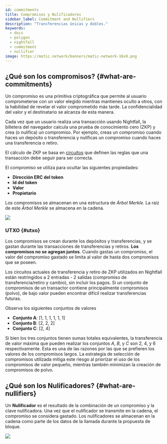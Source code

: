 ```yaml
---
id: commitments
title: Compromisos y Nulificadores
sidebar_label: Commitment and Nullifiers
description: "Transferencias únicas y dobles."
keywords:
  - docs
  - polygon
  - nightfall
  - commitment
  - nullifier
image: https://matic.network/banners/matic-network-16x9.png
---
```



## ¿Qué son los compromisos? {#what-are-commitments}
Un compromiso es una primitiva criptográfica que permite al usuario comprometerse con un valor elegido
mientras mantienes oculto a otros, con la habilidad de revelar el valor comprometido más tarde.
La confidencialidad del valor y el destinatario se alcanza de esta manera.

Cada vez que un usuario realiza una transacción usando Nightfall, la billetera del navegador calcula una prueba
de conocimiento cero (ZKP) y crea (o nulifica) un compromiso.
Por ejemplo, creas un compromiso cuando haces un depósito o transferencia y nulificas un compromiso cuando
haces una transferencia o retiro.

El cálculo de ZKP se basa en [circuitos](../protocol/circuits.md) que definen las reglas que una
transacción debe seguir para ser correcta.

El compromiso se utiliza para ocultar las siguientes propiedades:
- **Dirección ERC del token**
- **Id del token**
- **Valor**
- **Propietario**

Los compromisos se almacenan en una estructura de *Árbol Merkle*. La raíz de este *Árbol Merkle* se almacena en la cadena.

![](../imgs/commitment.png)

### UTXO {#utxo}
Los compromisos se crean durante los depósitos y transferencias, y se gastan durante las transacciones de transferencias y retiros. **Los compromisos no se agregan juntos**. Cuando gastas un compromiso, el valor del compromiso gastado se limita al valor de hasta dos compromisos que se poseen.

Los circuitos actuales de transferencia y retiro de ZKP utilizados en Nightfall están restringidos a 2 entradas - 2 salidas (compromiso de transferencia/retiro y cambio), sin incluir los pagos.
Si un conjunto de compromisos de un transactor contiene principalmente compromisos (polvo), de bajo valor pueden encontrar difícil realizar transferencias futuras.

Observa los siguientes conjuntos de valores

- **Conjunto A**: [1, 1, 1, 1, 1, 1]
- **Conjunto B**: [2, 2, 2]
- **Conjunto C**: [2, 4]

Si bien los tres conjuntos tienen sumas totales equivalentes, la transferencia de valor máxima que pueden realizar los conjuntos *A*, *B*, y *C* son 2, 4, y 6 respectivamente. Esta es una de las razones por las que se prefieren los valores de los compromisos largos. La estrategia de selección de compromisos utilizada mitiga este riesgo al priorizar el uso de los compromisos de valor pequeño, mientras también minimizan la creación de compromisos de polvo.


## ¿Qué son los Nulificadores? {#what-are-nullifiers}
Un **Nulificador** es el resultado de la combinación de un compromiso y la clave nulificadora. Una vez que el nulificador se transmite en la cadena, el compromiso se considera gastado.
Los nulificadores se almacenan en la cadena como parte de los datos de la llamada durante la propuesta de bloque.

![](../imgs/nullifier.png)



